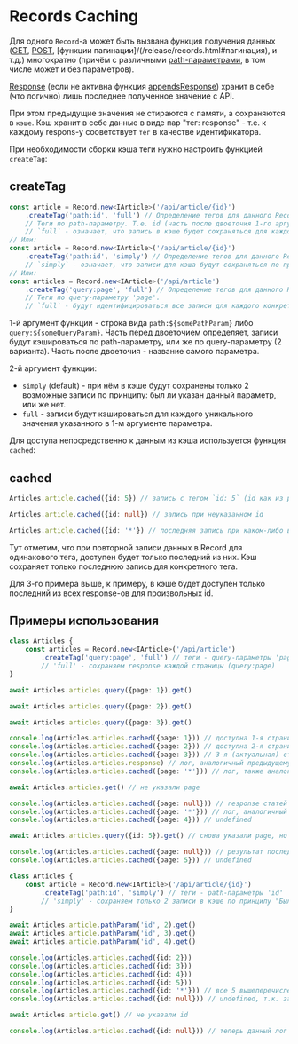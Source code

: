 # Records Caching <Badge type="info" text="^ 1.1.0" style='margin-top: 7px;'/>  

Для одного `Record`-а может быть вызвана функция получения данных ([GET](/release/records.html#get), [POST](/release/records.html#post), [функции пагинации]/(/release/records.html#пагинация), и т.д.) многократно (причём с различными [path-параметрами](/release/records.html#path-параметры), в том числе может и без параметров).

[Response](/release/records.html#response) (если не активна функция [appendsResponse](/release/records.html#appendsresponse)) хранит в себе (что логично) лишь последнее полученное значение с API.

При этом предыдущие значения не стираются с памяти, а сохраняются в `кэше`. Кэш хранит в себе данные в виде пар "тег: response" - т.е. к каждому respons-у сооветствует `тег` в качестве идентификатора.

При необходимости сборки кэша теги нужно настроить функцией `createTag`:

## createTag

```ts {2,7,11}
const article = Record.new<IArticle>('/api/article/{id}')
    .createTag('path:id', 'full') // Определение тегов для данного Record
    // Теги по path-параметру. Т.е. id (часть после двоеточия 1-го аргумента) будет браться из path-параметра (часть перед двоеточием).
    // `full` - означает, что запись в кэше будет сохраняться для каждого уникального значения тега 'path:id'
// Или:
const article = Record.new<IArticle>('/api/article/{id}')
    .createTag('path:id', 'simply') // Определение тегов для данного Record
    // `simply` - означает, что записи для кэша будут сохраняться по принципу "был указан параметр, или нет". Т.е. будут сохранены 2 записи.
// Или:
const articles = Record.new<IArticle>('/api/article')
    .createTag('query:page', 'full') // Определение тегов для данного Record
    // Теги по query-параметру 'page'.
    // `full` - будут идентифицироваться все записи для каждого конкретного 'query:page'
```

1-й аргумент функции - строка вида `path:${somePathParam}` либо `query:${someQueryParam}`. Часть перед двоеточием определяет, записи будут кэшироваться по path-параметру, или же по query-параметру (2 варианта). Часть после двоеточия - название самого параметра.

2-й аргумент функции:
* `simply` (default) - при нём в кэше будут сохранены только 2 возможные записи по принципу: был ли указан данный параметр, или же нет.
* `full` - записи будут кэшироваться для каждого уникального значения указанного в 1-м аргументе параметра.

Для доступа непосредственно к данным из кэша используется функция `cached`:

## cached

```ts
Articles.article.cached({id: 5}) // запись с тегом `id: 5` (id как из path-параметра, так и из query будут равнозначны)

Articles.article.cached({id: null}) // запись при неуказанном id

Articles.article.cached({id: '*'}) // последняя запись при каком-либо выставленном id, не равном null
```

Тут отметим, что при повторной записи данных в Record для одинакового тега, доступен будет только последний из них. Кэш сохраняет только последнюю запись для конкретного тега.

Для 3-го примера выше, к примеру, в кэше будет доступен только последний из всех response-ов для произвольных id.

## Примеры использования

```ts
class Articles {
    const articles = Record.new<IArticle>('/api/article')
        .createTag('query:page', 'full') // теги - query-параметры 'page'
        // 'full' - сохраняем response каждой страницы (query:page)
}

await Articles.articles.query({page: 1}).get()

await Articles.articles.query({page: 2}).get()

await Articles.articles.query({page: 3}).get()

console.log(Articles.articles.cached({page: 1})) // доступна 1-я страница статей
console.log(Articles.articles.cached({page: 2})) // доступна 2-я страница статей
console.log(Articles.articles.cached({page: 3})) // 3-я (актуальная) страница статей
console.log(Articles.articles.response) // лог, аналогичный предыдущему
console.log(Articles.articles.cached({page: '*'})) // лог, также аналогичный двум предыдущим - последний response статей при любом указанном page

await Articles.articles.get() // не указали page

console.log(Articles.articles.cached({page: null})) // response статей при неуказанном page
console.log(Articles.articles.cached({page: '*'})) // лог, аналогичный первым 5-и:  response статей при любом page, не равном null
console.log(Articles.articles.cached({page: 4})) // undefined

await Articles.articles.query({id: 5}).get() // снова указали page, но указали другой параметр

console.log(Articles.articles.cached({page: null})) // результат последнего запроса. Т.к. как раз в нём page не был указан (был указан другой параметр, id)
console.log(Articles.articles.cached({page: 5})) // undefined
```

```ts
class Articles {
    const article = Record.new<IArticle>('/api/article/{id}')
        .createTag('path:id', 'simply') // теги - path-параметры 'id'
        // 'simply' - сохраняем только 2 записи в кэше по принципу "Был ли выставлен 'path:slug', или нет"
}

await Articles.article.pathParam('id', 2).get()
await Articles.article.pathParam('id', 3).get()
await Articles.article.pathParam('id', 4).get()

console.log(Articles.articles.cached({id: 2}))
console.log(Articles.articles.cached({id: 3}))
console.log(Articles.articles.cached({id: 4}))
console.log(Articles.articles.cached({id: 5}))
console.log(Articles.articles.cached({id: '*'})) // все 5 вышеперечисленных лога вернут последний response при указанном любом id
console.log(Articles.articles.cached({id: null})) // undefined, т.к. запроса при НЕуказанном id не осуществлялось

await Articles.article.get() // не указали id

console.log(Articles.articles.cached({id: null})) // теперь данный лог вернёт результат последнего запроса - при нём id не был указан
```
